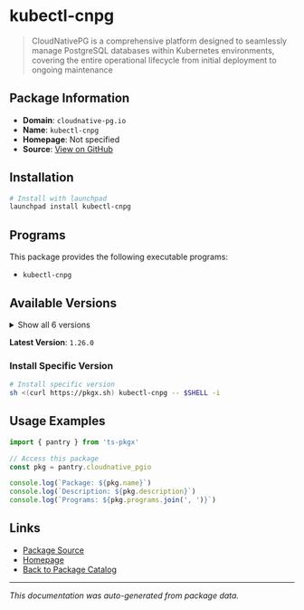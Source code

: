 # kubectl-cnpg

> CloudNativePG is a comprehensive platform designed to seamlessly manage PostgreSQL databases within Kubernetes environments, covering the entire operational lifecycle from initial deployment to ongoing maintenance

## Package Information

- **Domain**: `cloudnative-pg.io`
- **Name**: `kubectl-cnpg`
- **Homepage**: Not specified
- **Source**: [View on GitHub](https://github.com/pkgxdev/pantry/tree/main/projects/cloudnative-pg.io/package.yml)

## Installation

```bash
# Install with launchpad
launchpad install kubectl-cnpg
```

## Programs

This package provides the following executable programs:

- `kubectl-cnpg`

## Available Versions

<details>
<summary>Show all 6 versions</summary>

- `1.26.0`, `1.25.2`, `1.25.1`, `1.25.0`, `1.24.4`
- `1.24.3`

</details>

**Latest Version**: `1.26.0`

### Install Specific Version

```bash
# Install specific version
sh <(curl https://pkgx.sh) kubectl-cnpg -- $SHELL -i
```

## Usage Examples

```typescript
import { pantry } from 'ts-pkgx'

// Access this package
const pkg = pantry.cloudnative_pgio

console.log(`Package: ${pkg.name}`)
console.log(`Description: ${pkg.description}`)
console.log(`Programs: ${pkg.programs.join(', ')}`)
```

## Links

- [Package Source](https://github.com/pkgxdev/pantry/tree/main/projects/cloudnative-pg.io/package.yml)
- [Homepage](#)
- [Back to Package Catalog](../package-catalog.md)

---

*This documentation was auto-generated from package data.*
